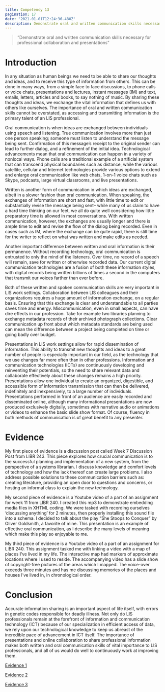 ```yaml
---
title: Competency 13
pagination: 17
date: "2021-01-01T12:24:36.480Z"
description: Demonstrate oral and written communication skills necessary for professional collaboration and presentations
---
```


> “Demonstrate oral and written communication skills necessary for professional collaboration and presentations”



# Introduction



In any situation as human beings we need to be able to share our thoughts and ideas, and to receive this type of information from others. This can be done in many ways, from a simple face to face discussions, to phone calls or voice chats, presentations and lectures, instant messages (IM) and text, emails, letters, articles and books, to say nothing of music. By sharing these thoughts and ideas, we exchange the vital information that defines us with others like ourselves. The importance of oral and written communication skills cannot be overstated, as accessing and transmitting information is the primary talent of an LIS professional.



Oral communication is when ideas are exchanged between individuals using speech and listening. True communication involves more than just one person speaking; someone must listen to understand the message being sent. Confirmation of this message’s receipt to the original sender can lead to further dialog, and a refinement of the initial idea. Technological advancements mean that oral communication can happen in a variety of nonlocal ways. Phone calls are a traditional example of a artificial system that can transcend physical boundaries such as distance, while the various satellite, cellular and Internet technologies provide various options to extend and enlarge oral communication like web chats, 1-on-1 voice chats such as Skype, podcasts, large virtual classrooms, and live presentations.



Written is another form of communication in which ideas are exchanged, albeit in a slower fashion than oral communication. When speaking, the exchanges of information are short and fast, with little time to edit or substantially revise the message being sent– while many of us claim to have a hard time thinking on our feet, we all do quite well considering how little preparatory time is allowed in most conversations. With written communication, however, the exchanges are usually longer and there is ample time to edit and revise the flow of the dialog being recorded. Even in cases such as IM, where the exchange can be quite rapid, there is still time for the writer to reflect on what was written and make edits as needed.



Another important difference between written and oral information is their permanence. Without recording technology, oral communication is entrusted to only the mind of the listeners. Over time, no record of a speech will remain, save for written or otherwise recorded data. Our current digital communication technologies are a fusion of both these information styles, with digital records being written billions of times a second in the computers that transmit our voices farther than ever before.



Both of these written and spoken communication skills are very important in LIS work settings. Collaboration between LIS colleagues and their organizations requires a huge amount of information exchange, on a regular basis. Ensuring that this exchange is clear and understandable to all parties saves time and energy. Miscommunication, even in small aspects, can have dire effects in our profession. Take for example two libraries planning to exchange metadata records of their archived photograph collections. Clear communication up front about which metadata standards are being used can mean the difference between a project being completed on time or going badly over budget.



Presentations in LIS work settings allow for rapid dissemination of information. This ability to transmit new thoughts and ideas to a great number of people is especially important in our field, as the technology that we use changes far more often than in other professions. Information and communication technologies (ICTs) are continuously developing and reinventing their potentials, so the need to share relevant data and collaborate effectively about these changes remains a high priority. Presentations allow one individual to create an organized, digestible, and accessible form of information transmission that can then be delivered, indefinitely and inexpensively, to a large number of individuals. Presentations performed in front of an audience are easily recorded and disseminated online, although many informational presentations are now produced exclusively digitally, sometimes with narrative audio or animations or videos to enhance the basic slide show format. Of course, fluency in both methods of communication is of great benefit to any presenter.



# Evidence



My first piece of evidence is a discussion post called Week 7 Discussion Post from LIBR 243. This piece explores how crucial communication is to the successful planning and implementation of a new system, from the perspective of a systems librarian. I discuss knowledge and comfort levels of technology and how the lack thereof can create large problems. I also address possible solutions to these communication barriers such as: creating literature, providing an open door to questions and concerns, or hosting an informal class to explain the new technology.



My second piece of evidence is a Youtube video of a part of an assignment for week 11 from LIBR 240. I created this mp3 to demonstrate embedding media files in XHTML coding. We were tasked with recording ourselves ‘discussing anything’ for 2 minutes, then properly installing this sound file into a schema. I decided to talk about the play “She Stoops to Conquer” by Oliver Goldsmith, a favorite of mine. This presentation is an example of effective oral communication, as I describe the many levels of meaning which make this play so enjoyable to me.



My third piece of evidence is a Youtube video of a part of an assignment for LIBR 240. This assignment tasked me with linking a video with a map of places I’ve lived in my life. The interactive map had markers of approximate locations where I used to reside. The accompanying video has a slide show of copyright-free pictures of the areas which I mapped. The voice-over exceeds three minutes and has me discussing memories of the places and houses I’ve lived in, in chronological order.



# Conclusion



Accurate information sharing is an important aspect of life itself, with errors in genetic codes responsible for deadly illness. Not only do LIS professionals remain at the forefront of information and communication technology (ICT) because of our specialization in efficient access of data, we rely upon our technological knowledge to keep us abreast of the incredible pace of advancement in ICT itself. The importance of presentations and online collaboration to share professional information makes both written and oral communication skills of vital importance to LIS professionals, and all of us would do well to continuously work at improving them.


[Evidence 1](243.Week7Discuss.doc.pdf)

[Evidence 2](240.wk11_browne.mp3)

[Evidence 3](240.swf2avi_001.avi)
